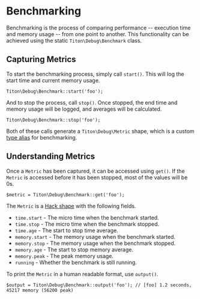 # Benchmarking #

Benchmarking is the process of comparing performance -- execution time and memory usage -- from one point to another. This functionality can be achieved using the static `Titon\Debug\Benchmark` class.

## Capturing Metrics ##

To start the benchmarking process, simply call `start()`. This will log the start time and current memory usage.

```hack
Titon\Debug\Benchmark::start('foo');
```

And to stop the process, call `stop()`. Once stopped, the end time and memory usage will be logged, and averages will be calculated.

```hack
Titon\Debug\Benchmark::stop('foo');
```

Both of these calls generate a `Titon\Debug\Metric` shape, which is a custom [type alias](types.md) for benchmarking.

## Understanding Metrics ##

Once a `Metric` has been captured, it can be accessed using `get()`. If the `Metric` is accessed before it has been stopped, most of the values will be 0s.

```hack
$metric = Titon\Debug\Benchmark::get('foo');
```

The `Metric` is a [Hack shape](http://docs.hhvm.com/manual/en/hack.shapes.php) with the following fields. 

* `time.start` - The micro time when the benchmark started.
* `time.stop` - The micro time when the benchmark stopped.
* `time.age` - The start to stop time average.
* `memory.start` - The memory usage when the benchmark started.
* `memory.stop` - The memory usage when the benchmark stopped.
* `memory.age` - The start to stop memory average.
* `memory.peak` - The peak memory usage.
* `running` - Whether the benchmark is still running.

To print the `Metric` in a human readable format, use `output()`.
 
```hack
$output = Titon\Debug\Benchmark::output('foo'); // [foo] 1.2 seconds, 45217 memory (56200 peak)
```
